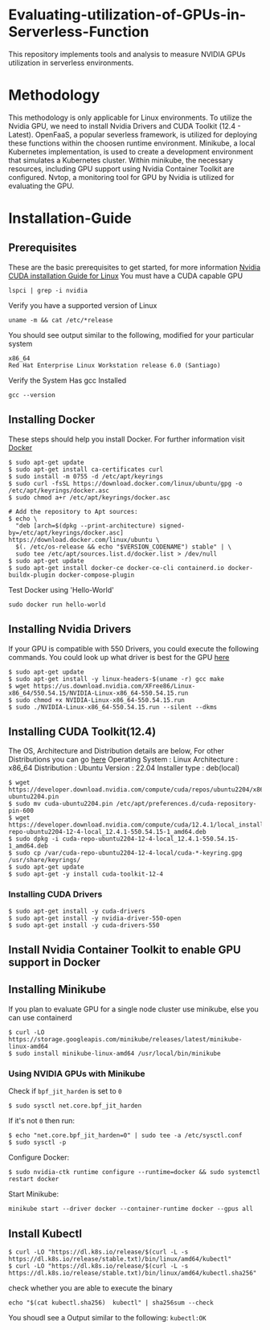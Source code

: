 # Evaluating-utilization-of-GPUs-in-Serverless-Function
This repository implements tools and analysis to measure NVIDIA GPUs utilization in serverless environments. 

# Methodology
This methodology is only applicable for Linux environments.
To utilize the Nvidia GPU, we need to install Nvidia Drivers and CUDA Toolkit (12.4 - Latest). 
OpenFaaS, a popular severless framework, is utilized for deploying these functions within the choosen runtime environment. 
Minikube, a local Kubernetes implementation, is used to create a development environment that simulates a Kubernetes cluster. Within minikube, the necessary resources, including GPU support using Nvidia Container Toolkit are configured.
Nvtop, a monitoring tool for GPU by Nvidia is utilized for evaluating the GPU.

# Installation-Guide
## Prerequisites
These are the basic prerequisites to get started, for more information [Nvidia CUDA installation Guide for Linux](https://docs.nvidia.com/cuda/cuda-installation-guide-linux/)
You must have a CUDA capable GPU
```
lspci | grep -i nvidia
```
Verify you have a supported version of Linux
```
uname -m && cat /etc/*release
```
You should see output similar to the following, modified for your particular system
```
x86_64
Red Hat Enterprise Linux Workstation release 6.0 (Santiago)
```
Verify the System Has gcc Installed
```
gcc --version
```
## Installing Docker
These steps should help you install Docker. For further information visit [Docker](https://docs.docker.com/engine/install/ubuntu/)
```
$ sudo apt-get update
$ sudo apt-get install ca-certificates curl
$ sudo install -m 0755 -d /etc/apt/keyrings
$ sudo curl -fsSL https://download.docker.com/linux/ubuntu/gpg -o /etc/apt/keyrings/docker.asc
$ sudo chmod a+r /etc/apt/keyrings/docker.asc

# Add the repository to Apt sources:
$ echo \
  "deb [arch=$(dpkg --print-architecture) signed-by=/etc/apt/keyrings/docker.asc] https://download.docker.com/linux/ubuntu \
  $(. /etc/os-release && echo "$VERSION_CODENAME") stable" | \
  sudo tee /etc/apt/sources.list.d/docker.list > /dev/null
$ sudo apt-get update
$ sudo apt-get install docker-ce docker-ce-cli containerd.io docker-buildx-plugin docker-compose-plugin
```
Test Docker using 'Hello-World'
```
sudo docker run hello-world
```

## Installing Nvidia Drivers
If your GPU is compatible with 550 Drivers, you could execute the following commands. You could look up what driver is best for the GPU [here](https://www.nvidia.com/Download/index.aspx?lang=en-us)
```
$ sudo apt-get update
$ sudo apt-get install -y linux-headers-$(uname -r) gcc make
$ wget https://us.download.nvidia.com/XFree86/Linux-x86_64/550.54.15/NVIDIA-Linux-x86_64-550.54.15.run
$ sudo chmod +x NVIDIA-Linux-x86_64-550.54.15.run
$ sudo ./NVIDIA-Linux-x86_64-550.54.15.run --silent --dkms
```

## Installing CUDA Toolkit(12.4)
The OS, Architecture and Distribution details are below, For other Distributions you can go [here](https://developer.nvidia.com/cuda-downloads?target_os=Linux&target_arch=x86_64&Distribution=Ubuntu&target_version=22.04&target_type=deb_local)
Operating System : Linux 
Architecture : x86_64
Distribution : Ubuntu 
Version : 22.04
Installer type : deb(local)
```
$ wget https://developer.download.nvidia.com/compute/cuda/repos/ubuntu2204/x86_64/cuda-ubuntu2204.pin
$ sudo mv cuda-ubuntu2204.pin /etc/apt/preferences.d/cuda-repository-pin-600
$ wget https://developer.download.nvidia.com/compute/cuda/12.4.1/local_installers/cuda-repo-ubuntu2204-12-4-local_12.4.1-550.54.15-1_amd64.deb
$ sudo dpkg -i cuda-repo-ubuntu2204-12-4-local_12.4.1-550.54.15-1_amd64.deb
$ sudo cp /var/cuda-repo-ubuntu2204-12-4-local/cuda-*-keyring.gpg /usr/share/keyrings/
$ sudo apt-get update
$ sudo apt-get -y install cuda-toolkit-12-4
```
### Installing CUDA Drivers
```
$ sudo apt-get install -y cuda-drivers
$ sudo apt-get install -y nvidia-driver-550-open
$ sudo apt-get install -y cuda-drivers-550
```
## Install Nvidia Container Toolkit to enable GPU support in Docker


## Installing Minikube
If you plan to evaluate GPU for a single node cluster use minikube, else you can use containerd
```
$ curl -LO https://storage.googleapis.com/minikube/releases/latest/minikube-linux-amd64
$ sudo install minikube-linux-amd64 /usr/local/bin/minikube
```
### Using NVIDIA GPUs with Minikube
Check if `bpf_jit_harden` is set to `0`
```
$ sudo sysctl net.core.bpf_jit_harden
```
If it's not `0` then run:
```
$ echo "net.core.bpf_jit_harden=0" | sudo tee -a /etc/sysctl.conf
$ sudo sysctl -p
```
Configure Docker:
```
$ sudo nvidia-ctk runtime configure --runtime=docker && sudo systemctl restart docker
```
Start Minikube:
```
minikube start --driver docker --container-runtime docker --gpus all
```

## Install Kubectl
```
$ curl -LO "https://dl.k8s.io/release/$(curl -L -s https://dl.k8s.io/release/stable.txt)/bin/linux/amd64/kubectl"
$ curl -LO "https://dl.k8s.io/release/$(curl -L -s https://dl.k8s.io/release/stable.txt)/bin/linux/amd64/kubectl.sha256"
```
check whether you are able to execute the binary
```
echo "$(cat kubectl.sha256)  kubectl" | sha256sum --check
```
You shoudl see a Output similar to the following:
`kubectl:OK`






